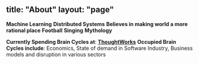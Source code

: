 title: "About"
layout: "page"
---

**Machine Learning**
**Distributed Systems**
**Believes in making world a more rational place**
**Football**
**Singing**
**Mythology**


**Currently Spending Brain Cycles at**: **[ThoughtWorks](https://www.thoughtworks.com)**
**Occupied Brain Cycles include**: Economics, State of demand in Software Industry, Business models and disruption in various sectors